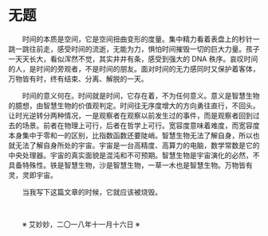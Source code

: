# 无题

&emsp;&emsp;时间的本质是空间，它是空间扭曲变形的度量。集中精力看着表盘上的秒针一跳一跳往前走，感受时间的流逝，无能为力，惧怕时间摧毁一切的巨大力量。孩子一天天长大，看似浑然不觉，其实井井有条，感受到强大的 DNA 秩序。哀叹时间的人，是时间的旁观者，不是时间的朋友。面对时间的无力感同时又保护着客体，万物皆有时，终有结束、分离、解脱的一天。

&emsp;&emsp;时间的意义何在。时间就是时间，它存在着，不为任何意义。意义是智慧生物的臆想，由智慧生物的价值观判定。时间往无序度增大的方向勇往直行，不回头。让时光逆转分两种情况，一是观察者在观察以前发生过的事件，而是观察者回到过去的场景。前者在物理上可行，后者在哲学上可行。宽容度意味着难度，而宽容度本身集中于零和一的区别，比指数函数还要陡峭。智慧生物无法了解自身，所以也就无法了解自身所处的宇宙。宇宙是一台高精度、高算力的电脑，数学常数是它的中央处理器。宇宙的真实面貌是混沌和不可预期。智慧生物是宇宙演化的必然，不具备特殊性。铁是智慧生物，沙是智慧生物，一草一木也是智慧生物。万物皆有灵，灵即宇宙。

&emsp;&emsp;当我写下这篇文章的时候，它就应该被烧毁。

&emsp;&emsp;

&emsp;&emsp;※ 艾妙妙，二〇一八年十一月十六日 ※